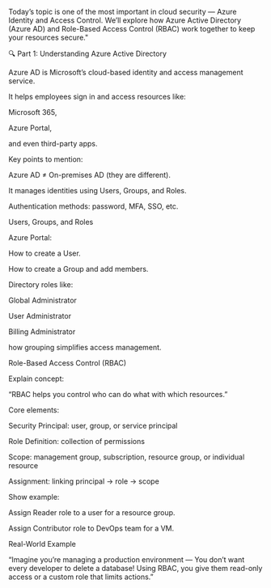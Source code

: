 Today’s topic is one of the most important in cloud security — Azure Identity and Access Control.
We’ll explore how Azure Active Directory (Azure AD) and Role-Based Access Control (RBAC) work together to keep your resources secure."

🔍 Part 1: Understanding Azure Active Directory 


Azure AD is Microsoft’s cloud-based identity and access management service.

It helps employees sign in and access resources like:

Microsoft 365,

Azure Portal,

and even third-party apps.

Key points to mention:

Azure AD ≠ On-premises AD (they are different).

It manages identities using Users, Groups, and Roles.

Authentication methods: password, MFA, SSO, etc.

 Users, Groups, and Roles 

 Azure Portal:

How to create a User.

How to create a Group and add members.

 Directory roles like:

Global Administrator

User Administrator

Billing Administrator

 how grouping simplifies access management.

 Role-Based Access Control (RBAC) 

Explain concept:

“RBAC helps you control who can do what with which resources.”

Core elements:

Security Principal: user, group, or service principal

Role Definition: collection of permissions

Scope: management group, subscription, resource group, or individual resource

Assignment: linking principal → role → scope

Show example:

Assign Reader role to a user for a resource group.

Assign Contributor role to DevOps team for a VM.

 Real-World Example 

“Imagine you’re managing a production environment —
You don’t want every developer to delete a database!
Using RBAC, you give them read-only access or a custom role that limits actions.”